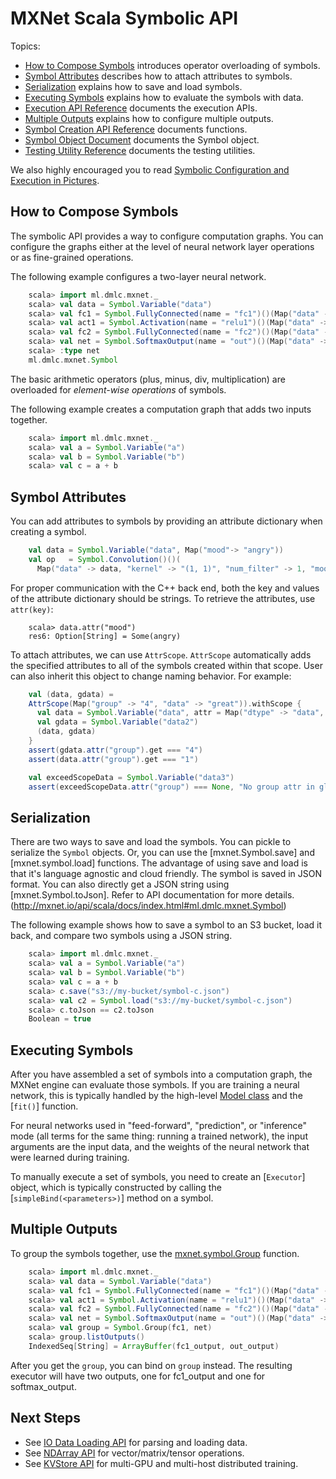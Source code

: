# MXNet Scala Symbolic API

Topics:

* [How to Compose Symbols](#overloaded-operators) introduces operator overloading of symbols.
* [Symbol Attributes](#symbol-attributes) describes how to attach attributes to symbols.
* [Serialization](#serialization) explains how to save and load symbols.
* [Executing Symbols](#executing-symbols) explains how to evaluate the symbols with data.
* [Execution API Reference](#execution-api-reference) documents the execution APIs.
* [Multiple Outputs](#multiple-outputs) explains how to configure multiple outputs.
* [Symbol Creation API Reference](#symbol-creation-api-reference) documents functions.
* [Symbol Object Document](#mxnet.symbol.Symbol) documents the Symbol object.
* [Testing Utility Reference](#testing-utility-reference) documents the testing utilities.

We also highly encouraged you to read [Symbolic Configuration and Execution in Pictures](symbol_in_pictures.md).

## How to Compose Symbols

The symbolic API provides a way to configure computation graphs.
You can configure the graphs either at the level of neural network layer operations or as fine-grained operations.

The following example configures a two-layer neural network.

```scala
    scala> import ml.dmlc.mxnet._
    scala> val data = Symbol.Variable("data")
    scala> val fc1 = Symbol.FullyConnected(name = "fc1")()(Map("data" -> data, "num_hidden" -> 128))
    scala> val act1 = Symbol.Activation(name = "relu1")()(Map("data" -> fc1, "act_type" -> "relu"))
    scala> val fc2 = Symbol.FullyConnected(name = "fc2")()(Map("data" -> act1, "num_hidden" -> 64))
    scala> val net = Symbol.SoftmaxOutput(name = "out")()(Map("data" -> fc2))
    scala> :type net
    ml.dmlc.mxnet.Symbol
```

The basic arithmetic operators (plus, minus, div, multiplication) are overloaded for
*element-wise operations* of symbols.

The following example creates a computation graph that adds two inputs together.

```scala
    scala> import ml.dmlc.mxnet._
    scala> val a = Symbol.Variable("a")
    scala> val b = Symbol.Variable("b")
    scala> val c = a + b
```

## Symbol Attributes

You can add attributes to symbols by providing an attribute dictionary when creating a symbol.

```scala
    val data = Symbol.Variable("data", Map("mood"-> "angry"))
    val op   = Symbol.Convolution()()(
      Map("data" -> data, "kernel" -> "(1, 1)", "num_filter" -> 1, "mood"-> "so so"))
```
For proper communication with the C++ back end, both the key and values of the attribute dictionary should be strings. To retrieve the attributes, use `attr(key)`:

```
    scala> data.attr("mood")
    res6: Option[String] = Some(angry)
```

To attach attributes, we can use ```AttrScope```. ```AttrScope``` automatically adds the specified attributes to all of the symbols created within that scope. User can also inherit this object to change naming behavior. For example:

```scala
    val (data, gdata) =
    AttrScope(Map("group" -> "4", "data" -> "great")).withScope {
      val data = Symbol.Variable("data", attr = Map("dtype" -> "data", "group" -> "1"))
      val gdata = Symbol.Variable("data2")
      (data, gdata)
    }
    assert(gdata.attr("group").get === "4")
    assert(data.attr("group").get === "1")

    val exceedScopeData = Symbol.Variable("data3")
    assert(exceedScopeData.attr("group") === None, "No group attr in global attr scope")
```  

## Serialization

There are two ways to save and load the symbols. You can pickle to serialize the ```Symbol``` objects.
Or, you can use the [mxnet.Symbol.save] and [mxnet.symbol.load] functions.
The advantage of using save and load is that it's  language agnostic and cloud friendly.
The symbol is saved in JSON format. You can also directly get a JSON string using [mxnet.Symbol.toJson].
Refer to API documentation for more details. (http://mxnet.io/api/scala/docs/index.html#ml.dmlc.mxnet.Symbol)

The following example shows how to save a symbol to an S3 bucket, load it back, and compare two symbols using a JSON string.

```scala
    scala> import ml.dmlc.mxnet._
    scala> val a = Symbol.Variable("a")
    scala> val b = Symbol.Variable("b")
    scala> val c = a + b
    scala> c.save("s3://my-bucket/symbol-c.json")
    scala> val c2 = Symbol.load("s3://my-bucket/symbol-c.json")
    scala> c.toJson == c2.toJson
    Boolean = true
```

## Executing Symbols

After you have assembled a set of symbols into a computation graph, the MXNet engine can evaluate those symbols.
If you are training a neural network, this is typically
handled by the high-level [Model class](model.md) and the [`fit()`] function.

For neural networks used in "feed-forward", "prediction", or "inference" mode (all terms for the same
thing: running a trained network), the input arguments are the
input data, and the weights of the neural network that were learned during training.  

To manually execute a set of symbols, you need to create an [`Executor`] object,
which is typically constructed by calling the [`simpleBind(<parameters>)`] method on a symbol.  

## Multiple Outputs

To group the symbols together, use the [mxnet.symbol.Group](#mxnet.symbol.Group) function.

```scala
    scala> import ml.dmlc.mxnet._
    scala> val data = Symbol.Variable("data")
    scala> val fc1 = Symbol.FullyConnected(name = "fc1")()(Map("data" -> data, "num_hidden" -> 128))
    scala> val act1 = Symbol.Activation(name = "relu1")()(Map("data" -> fc1, "act_type" -> "relu"))
    scala> val fc2 = Symbol.FullyConnected(name = "fc2")()(Map("data" -> act1, "num_hidden" -> 64))
    scala> val net = Symbol.SoftmaxOutput(name = "out")()(Map("data" -> fc2))
    scala> val group = Symbol.Group(fc1, net)
    scala> group.listOutputs()
    IndexedSeq[String] = ArrayBuffer(fc1_output, out_output)
```

After you get the ```group```, you can bind on ```group``` instead.
The resulting executor will have two outputs, one for fc1_output and one for softmax_output.

## Next Steps
* See [IO Data Loading API](io.md) for parsing and loading data.
* See [NDArray API](ndarray.md) for vector/matrix/tensor operations.
* See [KVStore API](kvstore.md) for multi-GPU and multi-host distributed training.
